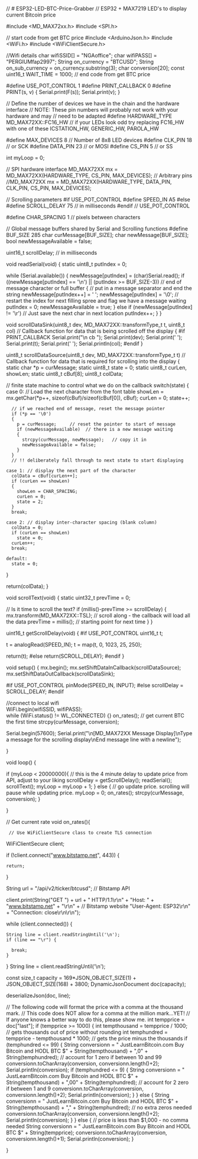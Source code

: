 // # ESP32-LED-BTC-Price-Grabber
// ESP32 + MAX7219 LED's to display current Bitcoin price

#include <MD_MAX72xx.h>
#include <SPI.h>

// start code from get BTC price
#include <ArduinoJson.h>
#include <WiFi.h>
#include <WiFiClientSecure.h>

//Wifi details
char wifiSSID[] = "NGAoffice";
char wifiPASS[] = "PERGIUMfap2997";
String on_currency = "BTCUSD";
String on_sub_currency = on_currency.substring(3);
char conversion[20];
const uint16_t WAIT_TIME = 1000;
// end code from get BTC price

#define USE_POT_CONTROL 1
#define PRINT_CALLBACK  0
#define PRINT(s, v) { Serial.print(F(s)); Serial.print(v); }

// Define the number of devices we have in the chain and the hardware interface
// NOTE: These pin numbers will probably not work with your hardware and may
// need to be adapted
#define HARDWARE_TYPE MD_MAX72XX::FC16_HW // if your LEDs look odd try replacing FC16_HW with one of these ICSTATION_HW, GENERIC_HW, PAROLA_HW

#define MAX_DEVICES 8 // Number of 8x8 LED devices
#define CLK_PIN   18  // or SCK
#define DATA_PIN  23  // or MOSI
#define CS_PIN    5   // or SS

int myLoop = 0;

// SPI hardware interface
MD_MAX72XX mx = MD_MAX72XX(HARDWARE_TYPE, CS_PIN, MAX_DEVICES);
// Arbitrary pins
//MD_MAX72XX mx = MD_MAX72XX(HARDWARE_TYPE, DATA_PIN, CLK_PIN, CS_PIN, MAX_DEVICES);

// Scrolling parameters
#if USE_POT_CONTROL
#define SPEED_IN  A5
#else
#define SCROLL_DELAY  75  // in milliseconds
#endif // USE_POT_CONTROL

#define CHAR_SPACING  1 // pixels between characters

// Global message buffers shared by Serial and Scrolling functions
#define BUF_SIZE  285
char curMessage[BUF_SIZE];
char newMessage[BUF_SIZE];
bool newMessageAvailable = false;

uint16_t  scrollDelay;  // in milliseconds

void readSerial(void)
{
  static uint8_t  putIndex = 0;

  while (Serial.available())
  {
    newMessage[putIndex] = (char)Serial.read();
    if ((newMessage[putIndex] == '\n') || (putIndex >= BUF_SIZE-3)) // end of message character or full buffer
    {
      // put in a message separator and end the string
      newMessage[putIndex++] = ' ';
      newMessage[putIndex] = '\0';
      // restart the index for next filling spree and flag we have a message waiting
      putIndex = 0;
      newMessageAvailable = true;
    }
    else if (newMessage[putIndex] != '\r')
      // Just save the next char in next location
      putIndex++;
  }
}

void scrollDataSink(uint8_t dev, MD_MAX72XX::transformType_t t, uint8_t col)
// Callback function for data that is being scrolled off the display
{
#if PRINT_CALLBACK
  Serial.print("\n cb ");
  Serial.print(dev);
  Serial.print(' ');
  Serial.print(t);
  Serial.print(' ');
  Serial.println(col);
#endif
}

uint8_t scrollDataSource(uint8_t dev, MD_MAX72XX::transformType_t t)
// Callback function for data that is required for scrolling into the display
{
  static char   *p = curMessage;
  static uint8_t  state = 0;
  static uint8_t  curLen, showLen;
  static uint8_t  cBuf[8];
  uint8_t colData;

  // finite state machine to control what we do on the callback
  switch(state)
  {
    case 0: // Load the next character from the font table
      showLen = mx.getChar(*p++, sizeof(cBuf)/sizeof(cBuf[0]), cBuf);
      curLen = 0;
      state++;

      // if we reached end of message, reset the message pointer
      if (*p == '\0')
      {
        p = curMessage;     // reset the pointer to start of message
        if (newMessageAvailable)  // there is a new message waiting
        {
          strcpy(curMessage, newMessage);	// copy it in
          newMessageAvailable = false;
        }
      }
      // !! deliberately fall through to next state to start displaying

    case 1: // display the next part of the character
      colData = cBuf[curLen++];
      if (curLen == showLen)
      {
        showLen = CHAR_SPACING;
        curLen = 0;
        state = 2;
      }
      break;

    case 2: // display inter-character spacing (blank column)
      colData = 0;
      if (curLen == showLen)
        state = 0;
      curLen++;
      break;

    default:
      state = 0;
  }

  return(colData);
}

 void scrollText(void)
{
  static uint32_t	prevTime = 0;

  // Is it time to scroll the text?
  if (millis()-prevTime >= scrollDelay)
  {
    mx.transform(MD_MAX72XX::TSL);  // scroll along - the callback will load all the data
    prevTime = millis();      // starting point for next time
  }
}

uint16_t getScrollDelay(void)
{
#if USE_POT_CONTROL
  uint16_t  t;

  t = analogRead(SPEED_IN);
  t = map(t, 0, 1023, 25, 250);

  return(t);
#else
  return(SCROLL_DELAY);
#endif
}

void setup()
{
  mx.begin();
  mx.setShiftDataInCallback(scrollDataSource);
  mx.setShiftDataOutCallback(scrollDataSink);

#if USE_POT_CONTROL
  pinMode(SPEED_IN, INPUT);
#else
  scrollDelay = SCROLL_DELAY;
#endif

  //connect to local wifi            
  WiFi.begin(wifiSSID, wifiPASS);   
  while (WiFi.status() != WL_CONNECTED) {}
  on_rates(); // get current BTC the first time
  strcpy(curMessage, conversion);
     
  Serial.begin(57600);
  Serial.print("\n[MD_MAX72XX Message Display]\nType a message for the scrolling display\nEnd message line with a newline");
  
}

void loop()
{

if (myLoop < 20000000){ // this is the 4 minute delay to update price from API, adjust to your liking
  scrollDelay = getScrollDelay();
  readSerial();
  scrollText();
  myLoop = myLoop + 1;
}
else { // go update price. scrolling will pause while updating price.
  myLoop = 0;
  on_rates();
  strcpy(curMessage, conversion);
}

}

// Get current rate
void on_rates(){

     // Use WiFiClientSecure class to create TLS connection
  WiFiClientSecure client;

  if (!client.connect("www.bitstamp.net", 443)) {

    return;
  }

  String url = "/api/v2/ticker/btcusd"; // Bitstamp API


  client.print(String("GET ") + url + " HTTP/1.1\r\n" +
               "Host: " + "www.bitstamp.net" + "\r\n" + // Bitstamp website
               "User-Agent: ESP32\r\n" +
               "Connection: close\r\n\r\n");

  while (client.connected()) {

    
    String line = client.readStringUntil('\n');
    if (line == "\r") {

      break;
    }
  }
  String line = client.readStringUntil('\n');


const size_t capacity = 169*JSON_OBJECT_SIZE(1) + JSON_OBJECT_SIZE(168) + 3800;
DynamicJsonDocument doc(capacity);

deserializeJson(doc, line);

// The following code will format the price with a comma at the thousand mark.
// This code does NOT allow for a comma at the million mark...YET!
// If anyone knows a better way to do this, please show me.
int tempprice = doc["last"];
if (tempprice >= 1000) {
 int tempthousand = tempprice / 1000; // gets thousands out of price without rounding
 int temphundred = tempprice - tempthousand * 1000; // gets the price minus the thousands
  if (temphundred <= 99) {
  String conversionn = "                JustLearnBitcoin.com          Buy Bitcoin and HODL          BTC $" + String(tempthousand) + ",0" + String(temphundred); // account for 1 zero if between 10 and 99
  conversionn.toCharArray(conversion, conversionn.length()+2);
  Serial.println(conversion);
    if (temphundred <= 9) {
    String conversionn = "                JustLearnBitcoin.com          Buy Bitcoin and HODL          BTC $" + String(tempthousand) + ",00" + String(temphundred); // account for 2 zero if between 1 and 9
    conversionn.toCharArray(conversion, conversionn.length()+2);
    Serial.println(conversion);
    }
  }
  else {
  String conversionn = "                JustLearnBitcoin.com          Buy Bitcoin and HODL          BTC $" + String(tempthousand) + "," + String(temphundred); // no extra zeros needed
  conversionn.toCharArray(conversion, conversionn.length()+2);
  Serial.println(conversion);
  }
 }
 else {
  // price is less than $1,000 - no comma needed
  String conversionn = "                JustLearnBitcoin.com          Buy Bitcoin and HODL          BTC $" + String(tempprice);
  conversionn.toCharArray(conversion, conversionn.length()+1);
  Serial.println(conversion);
  }

}
